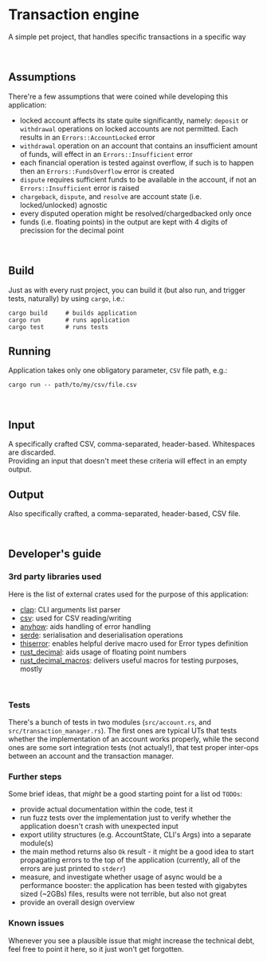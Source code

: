 # Transaction engine
A simple pet project, that handles specific transactions in a specific way

<br>

## Assumptions
There're a few assumptions that were coined while developing this application:
- locked account affects its state quite significantly, namely: `deposit` or `withdrawal` operations on locked accounts are not permitted. Each results in an `Errors::AccountLocked` error
- `withdrawal` operation on an account that contains an insufficient amount of funds, will effect in an `Errors::Insufficient` error
- each financial operation is tested against overflow, if such is to happen then an `Errors::FundsOverflow` error is created
- `dispute` requires sufficient funds to be available in the account, if not an `Errors::Insufficient` error is raised
- `chargeback`, `dispute`, and `resolve` are account state (i.e. locked/unlocked) agnostic
- every disputed operation might be resolved/chargedbacked only once
- funds (i.e. floating points) in the output are kept with 4 digits of precission for the decimal point

<br>

## Build
Just as with every rust project, you can build it (but also run, and trigger tests, naturally) by using `cargo`, i.e.:<br>
```
cargo build     # builds application
cargo run       # runs application
cargo test      # runs tests
```

## Running
Application takes only one obligatory parameter, `CSV` file path, e.g.:
```
cargo run -- path/to/my/csv/file.csv
```

<br>

## Input
A specifically crafted CSV, comma-separated, header-based. Whitespaces are discarded.<br>Providing an input that doesn't meet these criteria will effect in an empty output.

## Output
Also specifically crafted, a comma-separated, header-based, CSV file.<br>

<br>


## Developer's guide
### 3rd party libraries used
Here is the list of external crates used for the purpose of this application:
- [clap](https://crates.io/crates/clap): CLI arguments list parser
- [csv](https://crates.io/crates/csv): used for CSV reading/writing
- [anyhow](https://crates.io/crates/anyhow): aids handling of error handling
- [serde](https://crates.io/crates/serde): serialisation and deserialisation operations
- [thiserror](https://crates.io/crates/thiserror): enables helpful derive macro used for Error types definition
- [rust_decimal](https://crates.io/crates/rust_decimal): aids usage of floating point numbers
- [rust_decimal_macros](https://crates.io/crates/rust_decimal_macros): delivers useful macros for testing purposes, mostly
<br>


### Tests

There's a bunch of tests in two modules (`src/account.rs`, and `src/transaction_manager.rs`). The first ones are typical UTs that tests whether the implementation of an account works properly, while the second ones are some sort integration tests (not actualy!), that test proper inter-ops between an account and the transaction manager.

### Further steps
Some brief ideas, that _might_ be a good starting point for a list od `TODOs`:
- provide actual documentation within the code, test it
- run fuzz tests over the implementation just to verify whether the application doesn't crash with unexpected input
- export utility structures (e.g. AccountState, CLI's Args) into a separate module(s)
- the main method returns also `Ok` result - it might be a good idea to start propagating errors to the top of the application (currently, all of the errors are just printed to `stderr`)
- measure, and investigate whether usage of async would be a performance booster: the application has been tested with gigabytes sized (~2GBs) files, results were not terrible, but also not great
- provide an overall design overview

### Known issues
Whenever you see a plausible issue that might increase the technical debt, feel free to point it here, so it just won't get forgotten.

